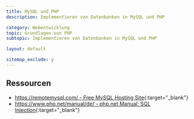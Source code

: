 ```yaml
---
title: MySQL und PHP
description: Implementieren von Datenbanken in MySQL und PHP

category: Webentwicklung
topic: Grundlagen von PHP
subtopic: Implementieren von Datenbanken in MySQL und PHP

layout: default

sitemap_exclude: y
---
```




## Ressourcen
* [https://remotemysql.com/ - Free MySQL Hosting Site](https://remotemysql.com/){:target="_blank"}
* [https://www.php.net/manual/de/ - php.net Manual: SQL Injection](https://www.php.net/manual/de/security.database.sql-injection.php){:target="_blank"}